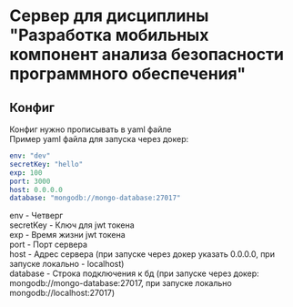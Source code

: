 # Сервер для дисциплины "Разработка мобильных компонент анализа безопасности программного обеспечения"

## Конфиг

Конфиг нужно прописывать в yaml файле<br>
Пример yaml файла для запуска через докер:
```yaml
env: "dev"
secretKey: "hello"
exp: 100
port: 3000
host: 0.0.0.0
database: "mongodb://mongo-database:27017"
```
env - Четверг<br>
secretKey - Ключ для jwt токена<br>
exp - Время жизни jwt токена<br>
port - Порт сервера<br>
host - Адрес сервера (при запуске через докер указать 0.0.0.0, при запуске локально - localhost)<br>
database - Строка подключения к бд (при запуске через докер: mongodb://mongo-database:27017, при запуске локально mongodb://localhost:27017)<br>
